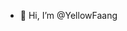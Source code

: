 - 👋 Hi, I’m @YellowFaang


<!---
YellowFaang/YellowFaang is a ✨ special ✨ repository because its `README.md` (this file) appears on your GitHub profile.
You can click the Preview link to take a look at your changes.
--->
